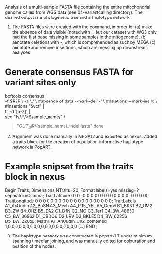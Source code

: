 Analysis of a multi-sample FASTA file containing the entire mitochondrial genome called from WGS data (see 04-variantcalling directory). The desired output is a phylogenetic tree and a haplotype network.

1. The FASTA files were created with the command, in order to:
(a) make the absence of data visible (noted with _, but our dataset with WGS only had the first base missing in some samples in the mitogenome).
(b) annotate deletions with -, which is comprehended as such by MEGA
(c) annotate and remove insertions, which are messing up downstream analyses

# Generate consensus FASTA for variant sites only
 bcftools consensus \
  -f $REF \
  -a '_' \ #absence of data
  --mark-del '-' \ #deletions
  --mark-ins lc \ #insertions
  "$vcf" | \
 tr -d '[a-z]' | \
 sed "1s/.*/>$sample_name/" \
 > "$OUT_DIR/${sample_name}_indel.fasta"
done

2. Alignment was done manually in MEGA12 and exported as nexus. Added a traits block for the creation of population-informative haplotype network in PopART.
   
 # Example snipset from the traits block in nexus
Begin Traits;
Dimensions NTraits=20;
Format labels=yes missing=? separator=Comma;
TraitLatitude 0 0 0 0 0 0 0 0 0 0 0 0 0 0 0 0 0 0 0 0;
TraitLongitude 0 0 0 0 0 0 0 0 0 0 0 0 0 0 0 0 0 0 0 0;
TraitLabels A1_AnOudin A2_BuSN A3_Mech A4_Pl15_YEL A5_GenM B1_BKN1 B2_OM2 B3_ZW B4_OHZ B5_DA2 C1_BlfN C2_MO C3_Ter1 C4_BW_48630 C5_BW_36962 D1_CBOO6 D2_LRV D3_BKLE5 D4_BW_62256 D5_BW_22050;
Matrix
A1_AnOudin_C02_combined 1,0,0,0,0,0,0,0,0,0,0,0,0,0,0,0,0,0,0,0
[...]
END
;

3. The haplotype network was constructed in popart-1.7 under minimum spanning / median joining, and was manually edited for colouration and position of the nodes.

